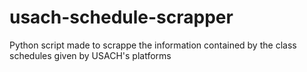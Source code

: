 # usach-schedule-scrapper
Python script made to scrappe the information contained by the class schedules given by USACH's platforms
